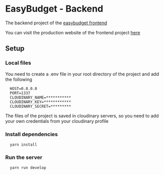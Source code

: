 # EasyBudget - Backend

The backend project of the [easybudget frontend](https://github.com/cristianrodri/easybudget-frontend)

You can visit the production website of the frontend project [here](https://easybudget.vercel.app)

## Setup

### Local files

You need to create a .env file in your root directory of the project and add the following

```
  HOST=0.0.0.0
  PORT=1337
  CLOUDINARY_NAME=***********
  CLOUDINARY_KEY=************
  CLOUDINARY_SECRET=*********
```

The files of the project is saved in cloudinary servers, so you need to add your own credentials from your cloudinary profile

### Install dependencies

```
  yarn install
```

### Run the server

```
  yarn run develop
```
